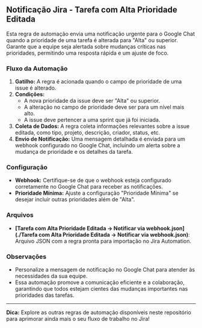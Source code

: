 ## Notificação Jira - Tarefa com Alta Prioridade Editada

Esta regra de automação envia uma notificação urgente para o Google Chat quando a prioridade de uma tarefa é alterada para "Alta" ou superior. Garante que a equipe seja alertada sobre mudanças críticas nas prioridades, permitindo uma resposta rápida e um ajuste de foco.

### Fluxo da Automação

1. **Gatilho:** A regra é acionada quando o campo de prioridade de uma issue é alterado.
2. **Condições:**
    * A nova prioridade da issue deve ser "Alta" ou superior.
    * A alteração no campo de prioridade deve ser para um nível mais alto.
    * A issue deve pertencer a uma sprint que já foi iniciada.
3. **Coleta de Dados:** A regra coleta informações relevantes sobre a issue editada, como tipo, projeto, descrição, criador, status, etc.
4. **Envio de Notificação:** Uma mensagem detalhada é enviada para um webhook configurado no Google Chat, incluindo um alerta sobre a mudança de prioridade e os detalhes da tarefa.

### Configuração

* **Webhook:** Certifique-se de que o webhook esteja configurado corretamente no Google Chat para receber as notificações.
* **Prioridade Mínima:** Ajuste a configuração "Prioridade Mínima" se desejar incluir outras prioridades além de "Alta".

### Arquivos

* **[Tarefa com Alta Prioridade Editada → Notificar via webhook.json](./Tarefa com Alta Prioridade Editada → Notificar via webhook.json)**: Arquivo JSON com a regra pronta para importação no Jira Automation.

### Observações

* Personalize a mensagem de notificação no Google Chat para atender às necessidades da sua equipe.
* Essa automação promove a comunicação eficiente e a colaboração, garantindo que todos estejam cientes das mudanças importantes nas prioridades das tarefas.

---

**Dica:** Explore as outras regras de automação disponíveis neste repositório para aprimorar ainda mais o seu fluxo de trabalho no Jira!